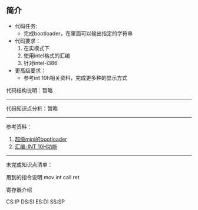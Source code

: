 
## 简介

- 代码任务:
    - 完成bootloader，在里面可以输出指定的字符串
- 代码要求：
    1. 在实模式下
    2. 使用intel格式的汇编
    3. 针对intel-i386
- 更高级要求：
    - 参考int 10h相关资料，完成更多种的显示方式

代码结构说明：暂略


---

代码知识点分析：暂略

---
参考资料：
1. [超级mini的bootloader](http://haiyangxu.github.io/posts/2014/2014-05-21-write_a_mini_OS.html)
2. [汇编-INT 10H功能](https://www.cnblogs.com/magic-cube/archive/2011/10/19/2217676.html)


---

未完成知识点清单：

用到的指令说明
mov
int
call 
ret

寄存器介绍

CS:IP
DS:SI 
ES:DI
SS:SP



